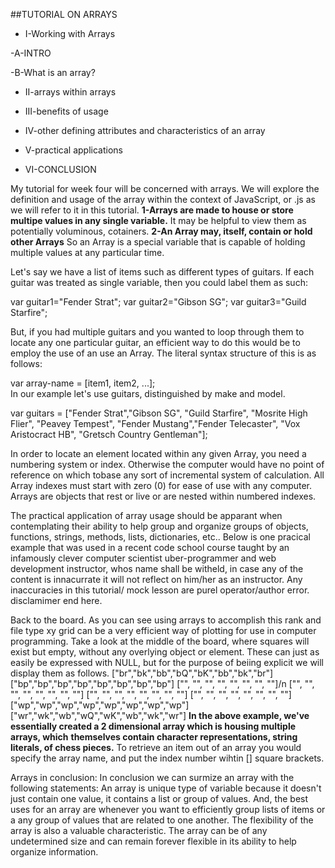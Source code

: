 ##TUTORIAL ON ARRAYS
* I-Working with Arrays

 -A-INTRO

 -B-What is an array?

* II-arrays within arrays

* III-benefits of usage

* IV-other defining attributes and characteristics of an array

* V-practical applications
* VI-CONCLUSION



My tutorial for week four will be concerned with arrays.
We will explore the definition and usage of the array within the context of JavaScript, or .js as we will refer
to it in this tutorial.
 **1-Arrays are made to house or store multipe values in any single variable.**
 It may be helpful to view them as potentially voluminous, cotainers.
**2-An Array may, itself, contain or hold other Arrays**
So an Array is a special variable that is capable of holding multiple values at any particular time.


Let's say we have a list of items such as different types of guitars.
If each guitar was treated as single variable, then you could label them as such:

var guitar1="Fender Strat";
var guitar2="Gibson SG";
var guitar3="Guild Starfire";

But, 
if you had multiple guitars and you wanted to loop through them to locate any one particular guitar, an efficient way to do this would be to employ the use of an
use an Array. 
The literal syntax structure of this is as follows:

var array-name = [item1, item2, ...];       
In our example let's use guitars, distinguished by make and model.

var guitars = ["Fender Strat","Gibson SG", "Guild Starfire", "Mosrite High Flier", "Peavey Tempest", "Fender Mustang","Fender Telecaster", "Vox Aristocract HB", "Gretsch Country Gentleman"];

In order to locate an element located within any given Array, you need a numbering system or index. Otherwise the
computer would have no point of reference on which tobase any sort of incremental system of calculation.
All Array indexes must start with zero (0) for ease of use with any computer.
Arrays are objects that rest or live or are nested within numbered indexes.


The practical application of array usage should be apparant when contemplating their ability to help group and organize groups of objects, functions, strings, methods, lists, dictionaries, etc.. Below is one pracical example
that was used in a recent code school course taught by an infamously clever computer scientist uber-programmer and 
web development instructor, whos name shall be witheld, in case any of the content is innacurrate it will not
reflect on him/her as an instructor. Any inaccuracies in this tutorial/ mock lesson are purel operator/author error.
disclamimer end here.


Back to the board. As you can see using arrays to accomplish this rank and file type xy grid can be a very efficient way of plotting for use in computer programming.
Take a look at the middle of the board, where squares will exist but empty, without any overlying object or element.
These can just as easily be expressed with NULL, but for the purpose of beiing explicit we will display them as follows.
["br","bk","bb","bQ","bK","bb","bk","br"]
["bp","bp","bp","bp","bp","bp","bp","bp"]
["", "", "", "", "", "", "", ""]/n
["", "", "", "", "", "", "", ""]
["", "", "", "", "", "", "", ""]
["", "", "", "", "", "", "", ""]
["wp","wp","wp","wp","wp","wp","wp","wp"]
["wr","wk","wb","wQ","wK","wb","wk","wr"]
**In the above example, we've essentially created a 2 dimensional array which is housing multiple arrays, which** **themselves contain character representations, string literals, of chess pieces.**
To retrieve an item out of an array you would specify the array name, and put the index number wihtin [] square brackets.

Arrays in conclusion:
In conclusion we can surmize an array with the following statements:
An array is unique type of variable because it doesn't just contain one value, it contains a list or group of 
values. And, the best uses for an array are whenever you want to efficiently group lists of items or a any group
of values that are related to one another. The flexibility of the array is also a valuable characteristic. The array
can be of any undetermined size and can remain forever flexible in its ability to help organize information.

